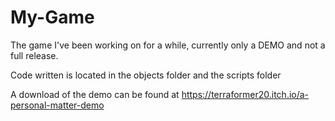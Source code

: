 # My-Game
The game I've been working on for a while, currently only a DEMO and not a full release.

Code written is located in the objects folder and the scripts folder

A download of the demo can be found at
https://terraformer20.itch.io/a-personal-matter-demo
